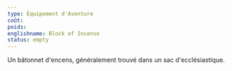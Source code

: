 ```yaml
---
type: Équipement d'Aventure
coût:
poids:
englishname: Block of Incense
status: empty
---
```

Un bâtonnet d'encens, généralement trouvé dans un sac d'ecclésiastique.